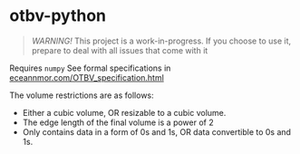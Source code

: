 # otbv-python
> *WARNING!* This project is a work-in-progress. If you choose to use it, prepare to deal with all issues that come with it

Requires `numpy`
See formal specifications in [eceannmor.com/OTBV_specification.html](https://eceannmor.com/OTBV_specification.html)

The volume restrictions are as follows:
* Either a cubic volume, OR resizable to a cubic volume.
* The edge length of the final volume is a power of 2
* Only contains data in a form of 0s and 1s, OR data convertible to 0s and 1s.
```
